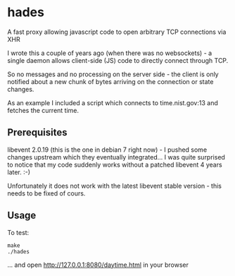 hades
=====

A fast proxy allowing javascript code to open arbitrary TCP connections via XHR

I wrote this a couple of years ago (when there was no websockets) - a single daemon allows client-side (JS) code to directly connect through TCP.

So no messages and no processing on the server side - the client is only notified about a new chunk of bytes arriving on the connection or state changes.

As an example I included a script which connects to time.nist.gov:13 and fetches
 the current time.

## Prerequisites

libevent 2.0.19 (this is the one in debian 7 right now) - I pushed some changes upstream which they eventually integrated... I was quite surprised to notice that my code suddenly works without a patched libevent 4 years later. :-)

Unfortunately it does not work with the latest libevent stable version - this needs to be fixed of cours.

## Usage

To test:

    make 
    ./hades

... and open http://127.0.0.1:8080/daytime.html in your browser

